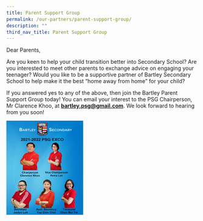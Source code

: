 ```yaml
---
title: Parent Support Group
permalink: /our-partners/parent-support-group/
description: ""
third_nav_title: Parent Support Group
---
```

Dear Parents,

Are you keen to help your child transition better into Secondary School?
Are you interested to meet other parents to exchange advice on engaging your teenager?
Would you like to be a supportive partner of Bartley Secondary School to help make it the best “home away from home” for your child?

If you answered yes to any of the above, then join the Bartley Parent Support Group today! You can email your interest to the PSG Chairperson, Mr Clarence Khoo, at **bartley.psg@gmail.com**. We look forward to hearing from you soon!

<img src="/images/download.png" 
     style="width:40%">


